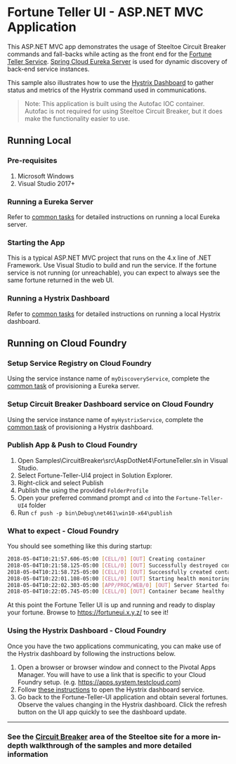 # Fortune Teller UI - ASP.NET MVC Application

This ASP.NET MVC app demonstrates the usage of Steeltoe Circuit Breaker commands and fall-backs while acting as the front end for the [Fortune Teller Service](../Fortune-Teller-Service4). [Spring Cloud Eureka Server](https://projects.spring.io/spring-cloud) is used for dynamic discovery of back-end service instances.

This sample also illustrates how to use the [Hystrix Dashboard](https://projects.spring.io/spring-cloud/docs/1.0.3/spring-cloud.html#_circuit_breaker_hystrix_dashboard) to gather status and metrics of the Hystrix command used in communications.

> Note: This application is built using the Autofac IOC container. Autofac is not required for using Steeltoe Circuit Breaker, but it does make the functionality easier to use.

## Running Local

### Pre-requisites

1. Microsoft Windows
1. Visual Studio 2017+

### Running a Eureka Server

Refer to [common tasks](/CommonTasks.md#Spring-Cloud-Eureka-Server) for detailed instructions on running a local Eureka server.

### Starting the App

This is a typical ASP.NET MVC project that runs on the 4.x line of .NET Framework. Use Visual Studio to build and run the service.
If the fortune service is not running (or unreachable), you can expect to always see the same fortune returned in the web UI.

### Running a Hystrix Dashboard

Refer to [common tasks](/CommonTasks.md#Hystrix-Dashboard) for detailed instructions on running a local Hystrix dashboard.

## Running on Cloud Foundry

### Setup Service Registry on Cloud Foundry

Using the service instance name of `myDiscoveryService`, complete the [common task](/CommonTasks.md#Spring-Cloud-Eureka-Server) of provisioning a Eureka server.

### Setup Circuit Breaker Dashboard service on Cloud Foundry

Using the service instance name of `myHystrixService`, complete the [common task](/CommonTasks.md#Hystrix-Dashboard) of provisioning a Hystrix dashboard.

### Publish App & Push to Cloud Foundry

1. Open Samples\CircuitBreaker\src\AspDotNet4\FortuneTeller.sln in Visual Studio.
1. Select Fortune-Teller-UI4 project in Solution Explorer.
1. Right-click and select Publish
1. Publish the using the provided `FolderProfile`
1. Open your preferred command prompt and `cd` into the `Fortune-Teller-UI4` folder
1. Run `cf push -p bin\Debug\net461\win10-x64\publish`

### What to expect - Cloud Foundry

You should see something like this during startup:

```bash
2018-05-04T10:21:57.606-05:00 [CELL/0] [OUT] Creating container
2018-05-04T10:21:58.125-05:00 [CELL/0] [OUT] Successfully destroyed container
2018-05-04T10:21:58.725-05:00 [CELL/0] [OUT] Successfully created container
2018-05-04T10:22:01.108-05:00 [CELL/0] [OUT] Starting health monitoring of container
2018-05-04T10:22:02.303-05:00 [APP/PROC/WEB/0] [OUT] Server Started for dff521d0-8232-4b10-b884-65c549f8036f
2018-05-04T10:22:05.745-05:00 [CELL/0] [OUT] Container became healthy
```

At this point the Fortune Teller UI is up and running and ready to display your fortune. Browse to <https://fortuneui.x.y.z/> to see it!

### Using the Hystrix Dashboard - Cloud Foundry

Once you have the two applications communicating, you can make use of the Hystrix dashboard by following the instructions below.

1. Open a browser or browser window and connect to the Pivotal Apps Manager.  You will have to use a link that is specific to your Cloud Foundry setup. (e.g. <https://apps.system.testcloud.com>)
2. Follow [these instructions](https://docs.pivotal.io/spring-cloud-services/1-3/common/circuit-breaker/using-the-dashboard.html) to open the Hystrix dashboard service.
3. Go back to the Fortune-Teller-UI application and obtain several fortunes.  Observe the values changing in the Hystrix dashboard.  Click the refresh button on the UI app quickly to see the dashboard update.

---

### See the [Circuit Breaker](https://steeltoe.io/circuit-breakers) area of the Steeltoe site for a more in-depth walkthrough of the samples and more detailed information
